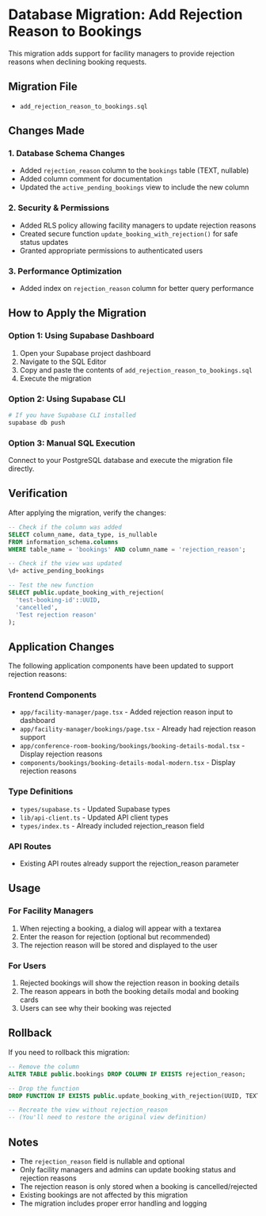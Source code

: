 # Database Migration: Add Rejection Reason to Bookings

This migration adds support for facility managers to provide rejection reasons when declining booking requests.

## Migration File
- `add_rejection_reason_to_bookings.sql`

## Changes Made

### 1. Database Schema Changes
- Added `rejection_reason` column to the `bookings` table (TEXT, nullable)
- Added column comment for documentation
- Updated the `active_pending_bookings` view to include the new column

### 2. Security & Permissions
- Added RLS policy allowing facility managers to update rejection reasons
- Created secure function `update_booking_with_rejection()` for safe status updates
- Granted appropriate permissions to authenticated users

### 3. Performance Optimization
- Added index on `rejection_reason` column for better query performance

## How to Apply the Migration

### Option 1: Using Supabase Dashboard
1. Open your Supabase project dashboard
2. Navigate to the SQL Editor
3. Copy and paste the contents of `add_rejection_reason_to_bookings.sql`
4. Execute the migration

### Option 2: Using Supabase CLI
```bash
# If you have Supabase CLI installed
supabase db push
```

### Option 3: Manual SQL Execution
Connect to your PostgreSQL database and execute the migration file directly.

## Verification

After applying the migration, verify the changes:

```sql
-- Check if the column was added
SELECT column_name, data_type, is_nullable 
FROM information_schema.columns 
WHERE table_name = 'bookings' AND column_name = 'rejection_reason';

-- Check if the view was updated
\d+ active_pending_bookings

-- Test the new function
SELECT public.update_booking_with_rejection(
  'test-booking-id'::UUID, 
  'cancelled', 
  'Test rejection reason'
);
```

## Application Changes

The following application components have been updated to support rejection reasons:

### Frontend Components
- `app/facility-manager/page.tsx` - Added rejection reason input to dashboard
- `app/facility-manager/bookings/page.tsx` - Already had rejection reason support
- `app/conference-room-booking/bookings/booking-details-modal.tsx` - Display rejection reasons
- `components/bookings/booking-details-modal-modern.tsx` - Display rejection reasons

### Type Definitions
- `types/supabase.ts` - Updated Supabase types
- `lib/api-client.ts` - Updated API client types
- `types/index.ts` - Already included rejection_reason field

### API Routes
- Existing API routes already support the rejection_reason parameter

## Usage

### For Facility Managers
1. When rejecting a booking, a dialog will appear with a textarea
2. Enter the reason for rejection (optional but recommended)
3. The rejection reason will be stored and displayed to the user

### For Users
1. Rejected bookings will show the rejection reason in booking details
2. The reason appears in both the booking details modal and booking cards
3. Users can see why their booking was rejected

## Rollback

If you need to rollback this migration:

```sql
-- Remove the column
ALTER TABLE public.bookings DROP COLUMN IF EXISTS rejection_reason;

-- Drop the function
DROP FUNCTION IF EXISTS public.update_booking_with_rejection(UUID, TEXT, TEXT);

-- Recreate the view without rejection_reason
-- (You'll need to restore the original view definition)
```

## Notes

- The `rejection_reason` field is nullable and optional
- Only facility managers and admins can update booking status and rejection reasons
- The rejection reason is only stored when a booking is cancelled/rejected
- Existing bookings are not affected by this migration
- The migration includes proper error handling and logging
